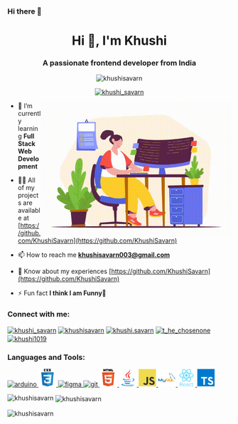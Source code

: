 ### Hi there 👋

<!--
**KhushiSavarn/khushisavarn** is a ✨ _special_ ✨ repository because its `README.md` (this file) appears on your GitHub profile.

Here are some ideas to get you started:

- 🔭 I’m currently working on ...
- 🌱 I’m currently learning ...
- 👯 I’m looking to collaborate on ...
- 🤔 I’m looking for help with ...
- 💬 Ask me about ...
- 📫 How to reach me: ...
- 😄 Pronouns: ...
- ⚡ Fun fact: ...
-->
<h1 align="center">Hi 👋, I'm Khushi</h1>
<h3 align="center">A passionate frontend developer from India</h3>

<p align="center"> <img src="https://komarev.com/ghpvc/?username=khushisavarn&label=Profile%20views&color=0e75b6&style=flat" alt="khushisavarn" /> </p>

<p align="center"> <a href="https://twitter.com/khushi_savarn" target="blank"><img src="https://img.shields.io/twitter/follow/khushi_savarn?logo=twitter&style=for-the-badge" alt="khushi_savarn" /></a> </p>

<img src="./kgif.gif" align="right" alt="profile-gif" height="300px">

- 🌱 I’m currently learning **Full Stack Web Development**

- 👨‍💻 All of my projects are available at [https://github.com/KhushiSavarn](https://github.com/KhushiSavarn)

- 📫 How to reach me **khushisavarn003@gmail.com**

- 📄 Know about my experiences [https://github.com/KhushiSavarn](https://github.com/KhushiSavarn)

- ⚡ Fun fact **I think I am Funny🫠**

<h3 align="left">Connect with me:</h3>
<p align="left">
<a href="https://twitter.com/khushi_savarn" target="blank"><img align="center" src="https://raw.githubusercontent.com/rahuldkjain/github-profile-readme-generator/master/src/images/icons/Social/twitter.svg" alt="khushi_savarn" height="30" width="40" /></a>
<a href="https://linkedin.com/in/khushisavarn" target="blank"><img align="center" src="https://raw.githubusercontent.com/rahuldkjain/github-profile-readme-generator/master/src/images/icons/Social/linked-in-alt.svg" alt="khushisavarn" height="30" width="40" /></a>
<a href="https://fb.com/khushi.savarn" target="blank"><img align="center" src="https://raw.githubusercontent.com/rahuldkjain/github-profile-readme-generator/master/src/images/icons/Social/facebook.svg" alt="khushi.savarn" height="30" width="40" /></a>
<a href="https://instagram.com/t_he_chosenone" target="blank"><img align="center" src="https://raw.githubusercontent.com/rahuldkjain/github-profile-readme-generator/master/src/images/icons/Social/instagram.svg" alt="t_he_chosenone" height="30" width="40" /></a>
<a href="https://www.codechef.com/users/khushi1019" target="blank"><img align="center" src="https://cdn.jsdelivr.net/npm/simple-icons@3.1.0/icons/codechef.svg" alt="khushi1019" height="30" width="40" /></a>
</p>

<h3 align="left">Languages and Tools:</h3>
<p align="left"> <a href="https://www.arduino.cc/" target="_blank" rel="noreferrer"> <img src="https://cdn.worldvectorlogo.com/logos/arduino-1.svg" alt="arduino" width="40" height="40"/> </a> <a href="https://www.w3schools.com/css/" target="_blank" rel="noreferrer"> <img src="https://raw.githubusercontent.com/devicons/devicon/master/icons/css3/css3-original-wordmark.svg" alt="css3" width="40" height="40"/> </a> <a href="https://www.figma.com/" target="_blank" rel="noreferrer"> <img src="https://www.vectorlogo.zone/logos/figma/figma-icon.svg" alt="figma" width="40" height="40"/> </a> <a href="https://git-scm.com/" target="_blank" rel="noreferrer"> <img src="https://www.vectorlogo.zone/logos/git-scm/git-scm-icon.svg" alt="git" width="40" height="40"/> </a> <a href="https://www.w3.org/html/" target="_blank" rel="noreferrer"> <img src="https://raw.githubusercontent.com/devicons/devicon/master/icons/html5/html5-original-wordmark.svg" alt="html5" width="40" height="40"/> </a> <a href="https://www.java.com" target="_blank" rel="noreferrer"> <img src="https://raw.githubusercontent.com/devicons/devicon/master/icons/java/java-original.svg" alt="java" width="40" height="40"/> </a> <a href="https://developer.mozilla.org/en-US/docs/Web/JavaScript" target="_blank" rel="noreferrer"> <img src="https://raw.githubusercontent.com/devicons/devicon/master/icons/javascript/javascript-original.svg" alt="javascript" width="40" height="40"/> </a> <a href="https://www.mysql.com/" target="_blank" rel="noreferrer"> <img src="https://raw.githubusercontent.com/devicons/devicon/master/icons/mysql/mysql-original-wordmark.svg" alt="mysql" width="40" height="40"/> </a> <a href="https://reactjs.org/" target="_blank" rel="noreferrer"> <img src="https://raw.githubusercontent.com/devicons/devicon/master/icons/react/react-original-wordmark.svg" alt="react" width="40" height="40"/> </a> <a href="https://www.typescriptlang.org/" target="_blank" rel="noreferrer"> <img src="https://raw.githubusercontent.com/devicons/devicon/master/icons/typescript/typescript-original.svg" alt="typescript" width="40" height="40"/> </a> </p>

<p><img align="left" src="https://github-readme-stats.vercel.app/api/top-langs?username=khushisavarn&show_icons=true&locale=en&layout=compact" alt="khushisavarn" /></p>

<p>&nbsp;<img align="center" src="https://github-readme-stats.vercel.app/api?username=khushisavarn&show_icons=true&locale=en" alt="khushisavarn" /></p>

<p><img align="center" src="https://github-readme-streak-stats.herokuapp.com/?user=khushisavarn&" alt="khushisavarn" /></p>
